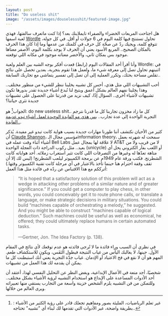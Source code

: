 ```yaml
---
layout: post
title: "Do useless shit"
image: "/assets/images/douselessshit/featured-image.jpg"
---
```


هل اجتاحت المربعات الخضراء والصفراء تايملاينك بعد؟ إذا كنت ماتعرف سالفتها، فهذي لعبة اسمها [Wordle](https://www.powerlanguage.co.uk/wordle/) تحاول  تستنتج فيها كلمة اليوم في 6 جولات أو أقل. في كل جولة، تتوقع كلمة، ويجيك ردّ عن صحّة كل حرف في كلمتك من عدمها وما إذا كان هذا الحرف بالمكان الصحيح.. المربع الأسود يعني أن الحرف لا يوجد بكلمة اليوم، الأصفر معناها موجود بس بمكان ثاني، والأخضر معناته موجود في مكانه اللي توقعته.

وأنا أقرأ أحد المقالات اليوم (رابط) قعدت أفكر بوجه الشبه بين العلم ولعبة Wordle: في اثنينهم تحاول تصل إلى معرفة شيء ما، ولعمل هذا تقوم بتجربة، بعدين تحصل على نتائج تقلص مساحة بحثك، وتكرر العملية إلى أن تصل إلى تفسير يتماشى مع تجاربك السابقة.. 

أحب التشبيهات اللي مثل هذي، أحس كل تشبيه يخلينا ننظر للشيء من منظور مختلف.. وهذا يخلينا نفهم العالم بشكل أعمق ويتيح لنا نُبدع أشياء جديدة تقدر بدورها تكون تشبيهات لأشياء أخرى.. السؤال إذًا، كيف نزيد من قدرتنا على الحصول على تشبيهات جديدة تثري حياتنا؟ 

الجواب[^1] هو: do new useless shit.. كل ما زاد مخزون تجاربنا كل ما قدرنا نترجم التجربة الواحدة إلى عدة تجارب.. [بس هذي مو الفايدة الوحيدة لعمل أشياء تبدو عديمة الفايدة..](https://althukairm.github.io/2020/10/06/usefulnessofuselessknowledge.html).

كثير من الأحيان نكتشف أننا طورنا مهارات جديدة بسبب هواية كانت تبدو غير مفيدة. يُذكر أن [Claude Shannon](https://en.wikipedia.org/wiki/Claude_Shannon)، مؤسس مجال الـinformation theory، سمحت له شهرته بعمل أشياء أثناء وقت عمله في Bell Labs لا علاقة لها بمجال عمل AT&T لا من قريب ولا من بعيد.. مثل ركوب الدراجة ذات العجلة الواحدة (unicycle) أو اللعب بفأر الكتروني يحل أي متاهة تعدّها له وغيرها من التصرفات اللي كانت تثير استغراب زملائه. أحد هواياته كانت الشطرنج. فكتب ورقة عام 1949م عن برمجة الكمبيوتر ليلعب الشطرنج! (ليس لك إلا أن تقف وقفة احترام هنا حينما تأخذ بالاعتبار في أي مرحلة كانت تقنية الكمبيوتر وقتها.) أترككم مع هذا الاقتباس عن ردّه في فائدة مثل هذا العمل:

<div dir="ltr" align="left">
<blockquote>
“It is hoped that a satisfactory solution of this problem will act as a wedge in attacking other problems of a similar nature and of greater significance.” If you could get a computer to play chess, in other words, you could conceivably get it to route phone calls, or translate a language, or make strategic decisions in military situations. You could build “machines capable of orchestrating a melody,” he suggested. And you might be able to construct “machines capable of logical deduction.” Such machines could be useful as well as economical, he offered; they could ultimately replace humans in certain automated tasks.
<br><br>
 —Gertner, Jon. The Idea Factory (p. 138). 
 </blockquote>
 </div>

في نظري أن السبب وراء فائدة ما لا تُرجى فائدته هو عدم توقعك لأي نتائج في المقام الأول. حينها، لا يغالبك اليأس من غياب النتيجة فيطول النَفَس، ويكون للاستكشاف طعم. المهم هو أن لا نقع في فخ الاعتياد أو الإدمان. غياب جدّة التجربة يعني أنك استبطنت كل ما يمكن أن يقدمه لك هذا العمل من تشبيهات. 

شخصيًا، أجد متعة في الأعمال الإبداعية، وبغض النظر عن التحليل النفسي لهذا، أعتقد أن أحد الأدوات المساعدة على الإبداع هو استخدام التشبيه لرؤية الأشياء بشكل مختلف.. وللتمكن من فن التشبيه يلزم الشخص خزينة واسعة من التجارب يستقي منها تعبيراته ويرى العالم من خلالها.

[^1]: : غير تعلم الرياضيات، المليئة بصور ومفاهيم تجعلك قادر على رؤية الكثير من الأشياء بطريقة واضحة، غير الأدوات التي تقدمها لك لبناء أي "تشبيه" تحتاجه..